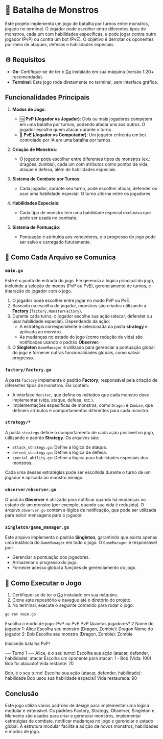 # 🐲 Batalha de Monstros

Este projeto implementa um jogo de batalha por turnos entre monstros, jogado no terminal. O jogador pode escolher entre diferentes tipos de monstros, cada um com habilidades específicas, e pode jogar contra outro jogador (PvP) ou contra um bot (PvE). O objetivo é derrotar os oponentes por meio de ataques, defesas e habilidades especiais.

## ⚙️ Requisitos

- **Go**: Certifique-se de ter o [Go](https://golang.org/dl/) instalado em sua máquina (versão 1.20+ recomendada).
- **Terminal**: Este jogo roda diretamente no terminal, sem interface gráfica.
  
## Funcionalidades Principais

1. **Modos de Jogo**:
   - 🆚 **PvP (Jogador vs Jogador)**: Dois ou mais jogadores competem em uma batalha por turnos, podendo atacar uns aos outros. O jogador escolhe quem atacar durante o turno.
   - 🤖 **PvE (Jogador vs Computador)**: Um jogador enfrenta um bot controlado por IA em uma batalha por turnos.

2. **Criação de Monstros**:
   - O jogador pode escolher entre diferentes tipos de monstros (ex.: dragões, zumbis), cada um com atributos como pontos de vida, ataque e defesa, além de habilidades especiais.

3. **Sistema de Combate por Turnos**:
   - Cada jogador, durante seu turno, pode escolher atacar, defender ou usar uma habilidade especial. O turno alterna entre os jogadores.

4. **Habilidades Especiais**:
   - Cada tipo de monstro tem uma habilidade especial exclusiva que pode ser usada no combate.

5. **Sistema de Pontuação**:
   - Pontuação é atribuída aos vencedores, e o progresso do jogo pode ser salvo e carregado futuramente.

## 📐 Como Cada Arquivo se Comunica

### `main.go`

Este é o ponto de entrada do jogo. Ele gerencia a lógica principal do jogo, incluindo a seleção de modos (PvP ou PvE), gerenciamento de turnos, e interação do jogador com o jogo.

1. O jogador pode escolher entre jogar no modo PvP ou PvE.
2. Baseado na escolha do jogador, monstros são criados utilizando a **Factory** (`factory.MonsterFactory`).
3. Durante cada turno, o jogador escolhe sua ação (atacar, defender ou usar habilidade especial). Dependendo da ação:
   - A estratégia correspondente é selecionada da pasta **strategy** e aplicada ao monstro.
   - As mudanças no estado do jogo (como redução de vida) são notificadas usando o padrão **Observer**.
4. O **Singleton** `GameManager` é utilizado para gerenciar a pontuação global do jogo e fornecer outras funcionalidades globais, como salvar progresso.

### `factory/factory.go`

A pasta `factory` implementa o padrão **Factory**, responsável pela criação de diferentes tipos de monstros. Ela contém:
- A interface `Monster`, que define os métodos que cada monstro deve implementar (vida, ataque, defesa, etc.).
- Implementações específicas de monstros, como `Dragon` e `Zombie`, que definem atributos e comportamentos diferentes para cada monstro.

### `strategy/*`

A pasta `strategy` define o comportamento de cada ação possível no jogo, utilizando o padrão **Strategy**. Os arquivos são:
- `attack_strategy.go`: Define a lógica de ataque.
- `defend_strategy.go`: Define a lógica de defesa.
- `special_ability.go`: Define a lógica para habilidades especiais dos monstros.

Cada uma dessas estratégias pode ser escolhida durante o turno de um jogador e aplicada ao monstro inimigo.

### `observer/observer.go`

O padrão **Observer** é utilizado para notificar quando há mudanças no estado de um monstro (por exemplo, quando sua vida é reduzida). O arquivo `observer.go` contém a lógica de notificação, que pode ser utilizada para exibir mensagens para o jogador.

### `singleton/game_manager.go`

Este arquivo implementa o padrão **Singleton**, garantindo que exista apenas uma instância do `GameManager` em todo o jogo. O `GameManager` é responsável por:
- Gerenciar a pontuação dos jogadores.
- Armazenar o progresso do jogo.
- Fornecer acesso global a funções de gerenciamento do jogo.

## 🚀 Como Executar o Jogo

1. Certifique-se de ter o [Go](https://golang.org/dl/) instalado em sua máquina.
2. Clone este repositório e navegue até o diretório do projeto.
3. No terminal, execute o seguinte comando para rodar o jogo:

```bash
go run main.go
```
Escolha o modo de jogo: PvP ou PvE
PvP
Quantos jogadores?
2
Nome do jogador 1: Alice
Escolha seu monstro (Dragon, Zombie): Dragon
Nome do jogador 2: Bob
Escolha seu monstro (Dragon, Zombie): Zombie

Iniciando batalha PvP!

--- Turno 1 ---
Alice, é o seu turno!
Escolha sua ação (atacar, defender, habilidade): atacar
Escolha um oponente para atacar:
1 - Bob (Vida: 100)
Bob foi atacado! Vida restante: 70

Bob, é o seu turno!
Escolha sua ação (atacar, defender, habilidade): habilidade
Bob usou sua habilidade especial! Vida restaurada: 90

## Conclusão
Este jogo utiliza vários padrões de design para implementar uma lógica modular e extensível. Os padrões Factory, Strategy, Observer, Singleton e Memento são usados para criar e gerenciar monstros, implementar estratégias de combate, notificar mudanças no jogo e gerenciar o estado global. A estrutura modular facilita a adição de novos monstros, habilidades e modos de jogo.